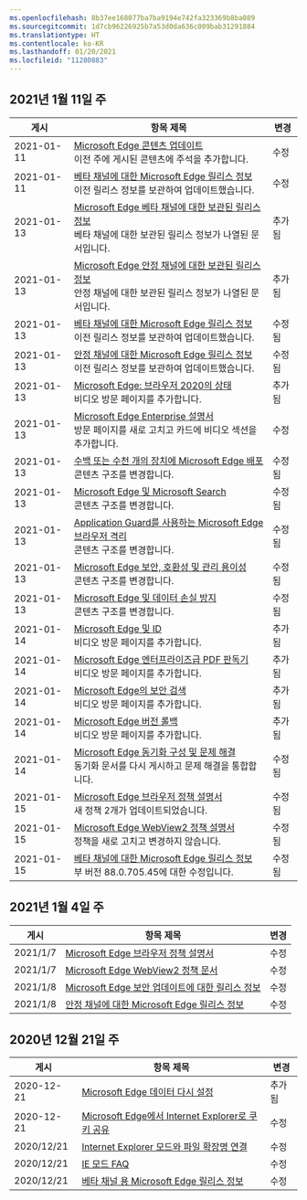 ```yaml
---
ms.openlocfilehash: 8b37ee168077ba7ba9194e742fa323369b8ba089
ms.sourcegitcommit: 1d7cb96226925b7a53d0da636c009bab31291884
ms.translationtype: HT
ms.contentlocale: ko-KR
ms.lasthandoff: 01/20/2021
ms.locfileid: "11280883"
---
```

<!-- This file is generated automatically each week. Changes made to this file will be overwritten.-->




## 2021년 1월 11일 주


| 게시 |항목 제목 | 변경 |
|------|------------|--------|
| 2021-01-11 | [Microsoft Edge 콘텐츠 업데이트](/DeployEdge/microsoft-edge-content-updates)<br>이전 주에 게시된 콘텐츠에 주석을 추가합니다. | 수정 |
| 2021-01-11 | [베타 채널에 대한 Microsoft Edge 릴리스 정보](/DeployEdge/microsoft-edge-relnote-beta-channel)<br>이전 릴리스 정보를 보관하여 업데이트했습니다. | 수정 |
| 2021-01-13 | [Microsoft Edge 베타 채널에 대한 보관된 릴리스 정보](/DeployEdge/microsoft-edge-relnote-archive-beta-channel)<br>베타 채널에 대한 보관된 릴리스 정보가 나열된 문서입니다. | 추가됨 |
| 2021-01-13 | [Microsoft Edge 안정 채널에 대한 보관된 릴리스 정보](/DeployEdge/microsoft-edge-relnote-archive-stable-channel)<br>안정 채널에 대한 보관된 릴리스 정보가 나열된 문서입니다. | 추가됨 |
| 2021-01-13 | [베타 채널에 대한 Microsoft Edge 릴리스 정보](/DeployEdge/microsoft-edge-relnote-beta-channel)<br>이전 릴리스 정보를 보관하여 업데이트했습니다. | 수정됨 |
| 2021-01-13 | [안정 채널에 대한 Microsoft Edge 릴리스 정보](/DeployEdge/microsoft-edge-relnote-stable-channel)<br>이전 릴리스 정보를 보관하여 업데이트했습니다. | 수정됨 |
| 2021-01-13 | [Microsoft Edge: 브라우저 2020의 상태](/DeployEdge/microsoft-edge-video-state-of-browser)<br>비디오 방문 페이지를 추가합니다. | 추가됨 |
| 2021-01-13 | [Microsoft Edge Enterprise 설명서](/DeployEdge/index)<br>방문 페이지를 새로 고치고 카드에 비디오 섹션을 추가합니다. | 수정 |
| 2021-01-13 | [수백 또는 수천 개의 장치에 Microsoft Edge 배포](/DeployEdge/microsoft-edge-video-deploy)<br>콘텐츠 구조를 변경합니다. | 수정됨 |
| 2021-01-13 | [Microsoft Edge 및 Microsoft Search](/DeployEdge/microsoft-edge-video-search)<br>콘텐츠 구조를 변경합니다. | 수정됨 |
| 2021-01-13 | [Application Guard를 사용하는 Microsoft Edge 브라우저 격리](/DeployEdge/microsoft-edge-video-security-application-guard)<br>콘텐츠 구조를 변경합니다. | 수정됨 |
| 2021-01-13 | [Microsoft Edge 보안, 호환성 및 관리 용이성](/DeployEdge/microsoft-edge-video-security-compatibility-manageability)<br>콘텐츠 구조를 변경합니다.  | 수정됨 |
| 2021-01-13 | [Microsoft Edge 및 데이터 손실 방지](/DeployEdge/microsoft-edge-video-security-dlp)<br>콘텐츠 구조를 변경합니다.  | 수정됨 |
| 2021-01-14 | [Microsoft Edge 및 ID](/DeployEdge/microsoft-edge-video-identity)<br>비디오 방문 페이지를 추가합니다. | 추가됨 |
| 2021-01-14 | [Microsoft Edge 엔터프라이즈급 PDF 판독기](/DeployEdge/microsoft-edge-video-pdf-reader)<br>비디오 방문 페이지를 추가합니다. | 추가됨 |
| 2021-01-14 | [Microsoft Edge의 보안 검색](/DeployEdge/microsoft-edge-video-security-smartscreen)<br>비디오 방문 페이지를 추가합니다. | 추가됨 |
| 2021-01-14 | [Microsoft Edge 버전 롤백](/DeployEdge/microsoft-edge-video-version-rollback)<br>비디오 방문 페이지를 추가합니다. | 추가됨 |
| 2021-01-14 | [Microsoft Edge 동기화 구성 및 문제 해결](/DeployEdge/microsoft-edge-enterprise-sync)<br>동기화 문서를 다시 게시하고 문제 해결을 통합합니다. | 수정됨 |
| 2021-01-15 | [Microsoft Edge 브라우저 정책 설명서](/DeployEdge/microsoft-edge-policies)<br>새 정책 2개가 업데이트되었습니다. | 수정됨 |
| 2021-01-15 | [Microsoft Edge WebView2 정책 설명서](/DeployEdge/microsoft-edge-webview-policies)<br>정책을 새로 고치고 변경하지 않습니다. | 수정됨 |
| 2021-01-15 | [베타 채널에 대한 Microsoft Edge 릴리스 정보](/DeployEdge/microsoft-edge-relnote-beta-channel)<br>부 버전 88.0.705.45에 대한 수정입니다. | 수정됨 |


## 2021년 1월 4일 주


| 게시 |항목 제목 | 변경 |
|------|------------|--------|
| 2021/1/7 | [Microsoft Edge 브라우저 정책 설명서](/DeployEdge/microsoft-edge-policies) | 수정 |
| 2021/1/7 | [Microsoft Edge WebView2 정책 문서](/DeployEdge/microsoft-edge-webview-policies) | 수정 |
| 2021/1/8 | [Microsoft Edge 보안 업데이트에 대한 릴리스 정보](/DeployEdge/microsoft-edge-relnotes-security) | 수정 |
| 2021/1/8 | [안정 채널에 대한 Microsoft Edge 릴리스 정보](/DeployEdge/microsoft-edge-relnote-stable-channel) | 수정 |


## 2020년 12월 21일 주


| 게시 |항목 제목 | 변경 |
|------|------------|--------|
| 2020-12-21 | [Microsoft Edge 데이터 다시 설정](/DeployEdge/edge-learnmore-reset-data-in-cloud) | 추가됨 |
| 2020-12-21 | [Microsoft Edge에서 Internet Explorer로 쿠키 공유](/DeployEdge/edge-ie-mode-add-guidance-cookieshare) | 수정 |
| 2020/12/21 | [Internet Explorer 모드와 파일 확장명 연결](/DeployEdge/edge-ie-mode-add-guidance-filetype-associations) | 수정 |
| 2020/12/21 | [IE 모드 FAQ](/DeployEdge/edge-ie-mode-faq) | 수정 |
| 2020/12/21 | [베타 채널 용 Microsoft Edge 릴리스 정보](/DeployEdge/microsoft-edge-relnote-beta-channel) | 수정 |
